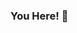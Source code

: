 ### You Here! 👋

<!--
**Odubolaoluwatimilehin/Odubolaoluwatimilehin** is a ✨ _special_ ✨ repository because its `README.md` (this file) appears on your GitHub profile.

If  its about the "codes",check my repositories😄. So, let's talk about me. Aside punching my keyboards, I love playing the game of chess and reading books for the fun of it. You can also find me tweeting at [@itz_timilehin](https://twitter.com/itz_timilehin). 
